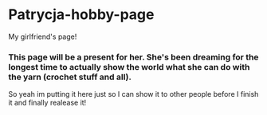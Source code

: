 # Patrycja-hobby-page
My girlfriend's page!

### This page will be a present for her. She's been dreaming for the longest time to actually show the world what she can do with the yarn (crochet stuff and all). 

So yeah im putting it here just so I can show it to other people before I finish it and finally realease it!


